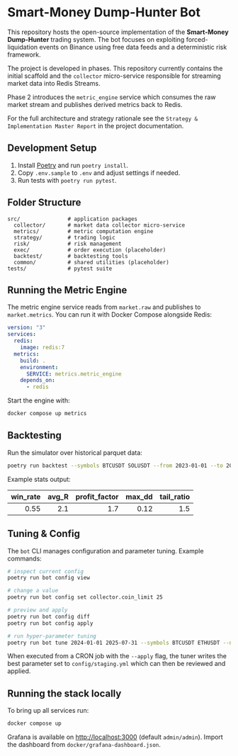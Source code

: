 # Smart-Money Dump-Hunter Bot

This repository hosts the open-source implementation of the **Smart-Money Dump-Hunter** trading system. The bot focuses on exploiting forced-liquidation events on Binance using free data feeds and a deterministic risk framework.

The project is developed in phases. This repository currently contains the initial scaffold and the `collector` micro-service responsible for streaming market data into Redis Streams.

Phase 2 introduces the `metric_engine` service which consumes the raw market stream and publishes derived metrics back to Redis.

For the full architecture and strategy rationale see the `Strategy & Implementation Master Report` in the project documentation.

## Development Setup

1. Install [Poetry](https://python-poetry.org/) and run `poetry install`.
2. Copy `.env.sample` to `.env` and adjust settings if needed.
3. Run tests with `poetry run pytest`.

## Folder Structure

```
src/               # application packages
  collector/       # market data collector micro-service
  metrics/         # metric computation engine
  strategy/        # trading logic
  risk/            # risk management
  exec/            # order execution (placeholder)
  backtest/        # backtesting tools
  common/          # shared utilities (placeholder)
tests/             # pytest suite
```

## Running the Metric Engine

The metric engine service reads from `market.raw` and publishes to `market.metrics`.
You can run it with Docker Compose alongside Redis:

```yaml
version: "3"
services:
  redis:
    image: redis:7
  metrics:
    build: .
    environment:
      SERVICE: metrics.metric_engine
    depends_on:
      - redis
```

Start the engine with:

```bash
docker compose up metrics
```

## Backtesting

Run the simulator over historical parquet data:

```bash
poetry run backtest --symbols BTCUSDT SOLUSDT --from 2023-01-01 --to 2025-07-31
```

Example stats output:

| win_rate | avg_R | profit_factor | max_dd | tail_ratio |
|---------:|------:|--------------:|------:|-----------:|
| 0.55 | 2.1 | 1.7 | 0.12 | 1.5 |

## Tuning & Config

The `bot` CLI manages configuration and parameter tuning. Example commands:

```bash
# inspect current config
poetry run bot config view

# change a value
poetry run bot config set collector.coin_limit 25

# preview and apply
poetry run bot config diff
poetry run bot config apply

# run hyper-parameter tuning
poetry run bot tune 2024-01-01 2025-07-31 --symbols BTCUSDT ETHUSDT --n_trials 100
```

When executed from a CRON job with the `--apply` flag, the tuner writes the best
parameter set to `config/staging.yml` which can then be reviewed and applied.

## Running the stack locally

To bring up all services run:

```bash
docker compose up
```

Grafana is available on [http://localhost:3000](http://localhost:3000) (default `admin/admin`).
Import the dashboard from `docker/grafana-dashboard.json`.

